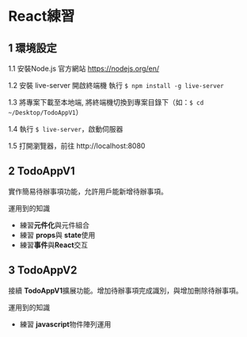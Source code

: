 # React練習

## 1 環境設定

1.1 安裝Node.js
官方網站 https://nodejs.org/en/

1.2 安裝 live-server
開啟終端機
執行 ```$ npm install -g live-server```

1.3 將專案下載至本地端, 將終端機切換到專案目錄下（如：```$ cd ~/Desktop/TodoAppV1```）

1.4 執行 ```$ live-server```，啟動伺服器

1.5 打開瀏覽器，前往 http://localhost:8080

## 2 TodoAppV1

實作簡易待辦事項功能，允許用戶能新增待辦事項。

運用到的知識
- 練習**元件化**與元件組合
- 練習 **props**與 **state**使用
- 練習**事件**與**React**交互

## 3 TodoAppV2

接續 **TodoAppV1**擴展功能。增加待辦事項完成識別，與增加刪除待辦事項。

運用到的知識
- 練習 **javascript**物件陣列運用
